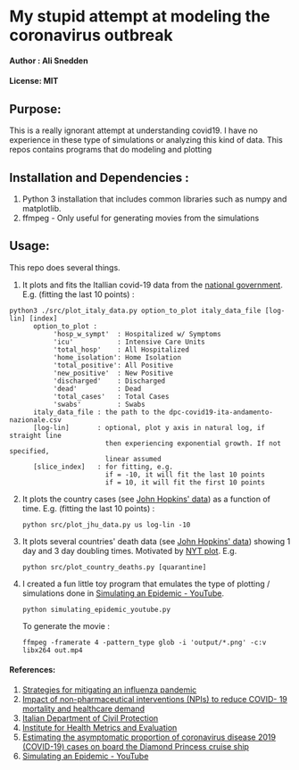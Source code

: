 # My stupid attempt at modeling the coronavirus outbreak
#### Author : Ali Snedden
#### License: MIT 
## Purpose:
This is a really ignorant attempt at understanding covid19.  I have no experience in these type of simulations or analyzing this kind of data.  This repos contains programs that do modeling and plotting

## Installation and Dependencies :
1. Python 3 installation that includes common libraries such as numpy and matplotlib.
2. ffmpeg - Only useful for generating movies from the simulations

## Usage:
This repo does several things.
1. It plots and fits the Itallian covid-19 data from the [national government](https://github.com/pcm-dpc/COVID-19.git). E.g. (fitting the last 10 points) : 

```
python3 ./src/plot_italy_data.py option_to_plot italy_data_file [log-lin] [index]
      option_to_plot :
           'hosp_w_sympt'  : Hospitalized w/ Symptoms
           'icu'           : Intensive Care Units
           'total_hosp'    : All Hospitalized
           'home_isolation': Home Isolation
           'total_positive': All Positive
           'new_positive'  : New Positive
           'discharged'    : Discharged
           'dead'          : Dead
           'total_cases'   : Total Cases
           'swabs'         : Swabs
      italy_data_file : the path to the dpc-covid19-ita-andamento-nazionale.csv
      [log-lin]       : optional, plot y axis in natural log, if straight line
                        then experiencing exponential growth. If not specified,
                        linear assumed
      [slice_index]   : for fitting, e.g.
                        if = -10, it will fit the last 10 points
                        if = 10, it will fit the first 10 points
```


2. It plots the country cases (see [John Hopkins' data](https://github.com/CSSEGISandData/COVID-19/tree/master/csse_covid_19_data/csse_covid_19_time_series)) as a function of time. E.g. (fitting the last 10 points) : 

    `python src/plot_jhu_data.py us log-lin -10`

3. It plots several countries' death data (see [John Hopkins' data](https://github.com/CSSEGISandData/COVID-19/tree/master/csse_covid_19_data/csse_covid_19_time_series)) showing 1 day and 3 day doubling times. Motivated by [NYT plot](https://www.nytimes.com/interactive/2020/03/21/upshot/coronavirus-deaths-by-country.html).  E.g.

    `python src/plot_country_deaths.py [quarantine]`

4. I created a fun little toy program that emulates the type of plotting / simulations done in [Simulating an Epidemic - YouTube](https://www.youtube.com/watch?v=gxAaO2rsdIs). 

    `python simulating_epidemic_youtube.py`

    To generate the movie : 

    `ffmpeg -framerate 4 -pattern_type glob -i 'output/*.png' -c:v libx264 out.mp4`

<!-- 5. Mention Runge-Kutta integration of DE's from OSU/IDE paper -->

#### References:
1. [Strategies for mitigating an influenza pandemic](https://www.nature.com/articles/nature04795#Sec2)
2. [Impact of non-pharmaceutical interventions (NPIs) to reduce COVID- 19 mortality and healthcare demand](https://spiral.imperial.ac.uk:8443/handle/10044/1/77482)
3. [Italian Department of Civil Protection](https://github.com/pcm-dpc/COVID-19.git)
4. [Institute for Health Metrics and Evaluation](https://covid19.healthdata.org/united-states-of-america)
5. [Estimating the asymptomatic proportion of coronavirus disease 2019 (COVID-19) cases on board the Diamond Princess cruise ship](https://www.ncbi.nlm.nih.gov/pmc/articles/PMC7078829/)
6. [Simulating an Epidemic - YouTube](https://www.youtube.com/watch?v=gxAaO2rsdIs)
